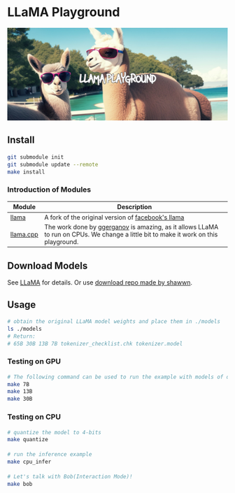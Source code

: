 # LLaMA Playground
![llama](./assets/bg.jpg)

## Install
```bash
git submodule init
git submodule update --remote
make install
```

### Introduction of Modules
| Module | Description |
|-|-|
| [llama](https://github.com/Aidenzich/llama) | A fork of the original version of [facebook's llama](https://github.com/facebookresearch/llama) |
| [llama.cpp](https://github.com/Aidenzich/llama.cpp) | The work done by [ggerganov](https://github.com/ggerganov/llama.cpp) is amazing, as it allows LLaMA to run on CPUs. We change a little bit to make it work on this playground. |

## Download Models
See [LLaMA](https://github.com/facebookresearch/llama) for details.
Or use [download repo made by shawwn](https://github.com/shawwn/llama-dl).

## Usage
```sh
# obtain the original LLaMA model weights and place them in ./models
ls ./models
# Return:
# 65B 30B 13B 7B tokenizer_checklist.chk tokenizer.model
```
### Testing on GPU
```sh
# The following command can be used to run the example with models of different sizes on GPU.
make 7B
make 13B
make 30B
```

### Testing on CPU
```bash
# quantize the model to 4-bits
make quantize

# run the inference example
make cpu_infer

# Let's talk with Bob(Interaction Mode)!
make bob
```
